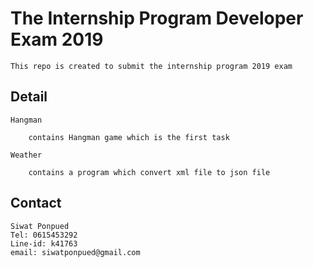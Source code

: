 # The Internship Program Developer Exam 2019

    This repo is created to submit the internship program 2019 exam

## Detail

    Hangman
    
        contains Hangman game which is the first task

    Weather

        contains a program which convert xml file to json file

## Contact

    Siwat Ponpued
    Tel: 0615453292
    Line-id: k41763
    email: siwatponpued@gmail.com






